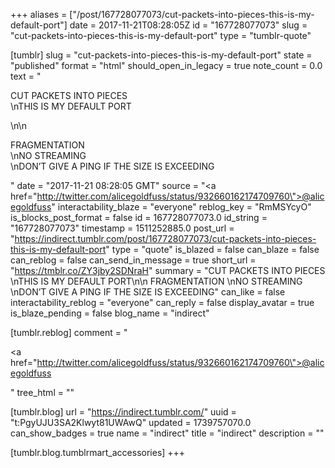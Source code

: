 +++
aliases = ["/post/167728077073/cut-packets-into-pieces-this-is-my-default-port"]
date = 2017-11-21T08:28:05Z
id = "167728077073"
slug = "cut-packets-into-pieces-this-is-my-default-port"
type = "tumblr-quote"

[tumblr]
slug = "cut-packets-into-pieces-this-is-my-default-port"
state = "published"
format = "html"
should_open_in_legacy = true
note_count = 0.0
text = "<p>CUT PACKETS INTO PIECES<br/>\nTHIS IS MY DEFAULT PORT</p>\n\n<p>FRAGMENTATION<br/>\nNO STREAMING<br/>\nDON’T GIVE A PING IF THE SIZE IS EXCEEDING</p>"
date = "2017-11-21 08:28:05 GMT"
source = "<a href=\"http://twitter.com/alicegoldfuss/status/932660162174709760\">@alicegoldfuss</a>"
interactability_blaze = "everyone"
reblog_key = "RmMSYcyO"
is_blocks_post_format = false
id = 167728077073.0
id_string = "167728077073"
timestamp = 1511252885.0
post_url = "https://indirect.tumblr.com/post/167728077073/cut-packets-into-pieces-this-is-my-default-port"
type = "quote"
is_blazed = false
can_blaze = false
can_reblog = false
can_send_in_message = true
short_url = "https://tmblr.co/ZY3jby2SDNraH"
summary = "CUT PACKETS INTO PIECES \nTHIS IS MY DEFAULT PORT\n\n FRAGMENTATION \nNO STREAMING \nDON’T GIVE A PING IF THE SIZE IS EXCEEDING"
can_like = false
interactability_reblog = "everyone"
can_reply = false
display_avatar = true
is_blaze_pending = false
blog_name = "indirect"

[tumblr.reblog]
comment = "<p><a href=\"http://twitter.com/alicegoldfuss/status/932660162174709760\">@alicegoldfuss</a></p>"
tree_html = ""

[tumblr.blog]
url = "https://indirect.tumblr.com/"
uuid = "t:PgyUJU3SA2Klwyt81UWAwQ"
updated = 1739757070.0
can_show_badges = true
name = "indirect"
title = "indirect"
description = ""

[tumblr.blog.tumblrmart_accessories]
+++
